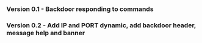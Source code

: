 ### Version 0.1 - Backdoor responding to commands

### Version 0.2 - Add IP and PORT dynamic, add backdoor header, message help and banner